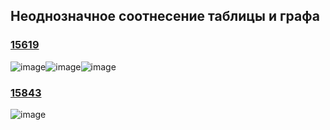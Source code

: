 ## Неоднозначное соотнесение таблицы и графа
### [15619](https://inf-ege.sdamgia.ru/problem?id=15619)
![image](https://user-images.githubusercontent.com/70198995/171639147-0f39f12c-5210-4e0a-bc83-387f050493f9.png)![image](https://user-images.githubusercontent.com/70198995/171639184-44061fdb-0d37-4c9e-a35e-2783e85e14c9.png)![image](https://user-images.githubusercontent.com/70198995/171640891-e4f17690-ada2-49be-bc38-647a62caf689.png)
### [15843](https://inf-ege.sdamgia.ru/problem?id=15843)
![image](https://user-images.githubusercontent.com/70198995/171736261-ab1c4039-8d09-4c9d-a74e-b4c85090253a.png)
